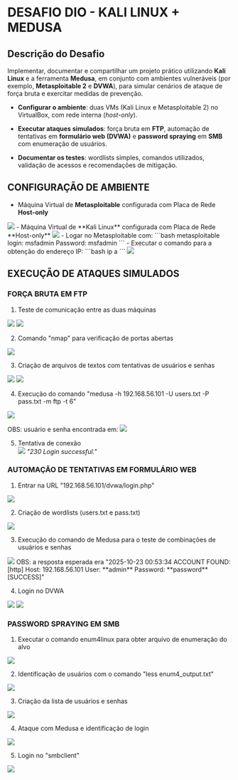 # DESAFIO DIO - KALI LINUX + MEDUSA
## Descrição do Desafio

Implementar, documentar e compartilhar um projeto prático utilizando  **Kali Linux**  e a ferramenta  **Medusa**, em conjunto com ambientes vulneráveis (por exemplo,  **Metasploitable 2**  e  **DVWA**), para simular cenários de ataque de força bruta e exercitar medidas de prevenção.

-   **Configurar o ambiente**: duas VMs (Kali Linux e Metasploitable 2) no VirtualBox, com rede interna (_host-only_).
    
-   **Executar ataques simulados**: força bruta em  **FTP**, automação de tentativas em  **formulário web (DVWA)**  e  **password spraying**  em  **SMB**  com enumeração de usuários.
    
-   **Documentar os testes**: wordlists simples, comandos utilizados, validação de acessos e recomendações de mitigação.

## CONFIGURAÇÃO DE AMBIENTE

 - Máquina Virtual de **Metasploitable** configurada com Placa de Rede **Host-only**
<img src="img\01.png">
 - Máquina Virtual de **Kali Linux** configurada com Placa de Rede **Host-only**
<img src="img\02.png">
 - Logar no Metasploitable com: 
 ```bash
 metasploitable login: msfadmin
 Password: msfadmin
 ```
 - Executar o comando para a obtenção do endereço IP:
 ```bash
 ip a
 ```
<img src="img\03.png">


## EXECUÇÃO DE ATAQUES SIMULADOS
### FORÇA BRUTA EM FTP

1. Teste de comunicação entre as duas máquinas
<img src="img\04.png">
<img src="img\05.png">

2. Comando "nmap" para verificação de portas abertas                        
<img src="img\06.png">

3. Criação de arquivos de textos com tentativas de usuários e senhas                         
<img src="img\07.png">
<img src="img\08.png">

4. Execução do comando "medusa -h 192.168.56.101 -U users.txt -P pass.txt -m ftp -t 6"               
<img src="img\09.png">

OBS: usuário e senha encontrada em: <img src="img\10.png">

5. Tentativa de conexão                 
<img src="img\11.png"> *"230 Login successful."*

### AUTOMAÇÃO DE TENTATIVAS EM FORMULÁRIO WEB
1. Entrar na URL "192.168.56.101/dvwa/login.php"
<img src="img\12.png">

2. Criação de wordlists (users.txt e pass.txt)
<img src="img\13.png">

3. Execução do comando de Medusa para o teste de combinações de usuários e senhas
<img src="img\14.png">
OBS: a resposta esperada era "2025-10-23 00:53:34 ACCOUNT FOUND: [http] Host: 192.168.56.101 User: **admin** Password: **password** [SUCCESS]"

4. Login no DVWA
<img src="img\15.png">
<img src="img\16.png">



### PASSWORD SPRAYING EM SMB
1. Executar o comando enum4linux para obter arquivo de enumeração do alvo                       
<img src="img\17.png">

2. Identificação de usuários com o comando "less enum4_output.txt"                          
<img src="img\18.png">

3. Criação da lista de usuários e senhas            
<img src="img\19.png">

4. Ataque com Medusa e identificação de login
<img src="img\20.png">

5. Login no "smbclient"             
<img src="img\21.png">


